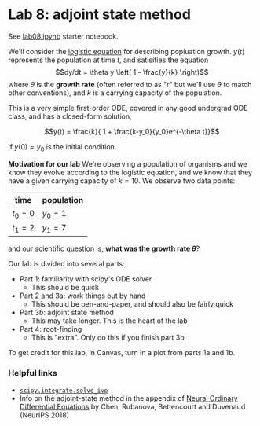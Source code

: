 # Lab 8: adjoint state method

See [lab08.ipynb](lab08.ipynb) starter notebook.

We'll consider the [logistic equation](https://en.wikipedia.org/wiki/Logistic_function#In_ecology:_modeling_population_growth) for describing popluation growth. 
$y(t)$ represents the population at time $t$, and satisifies the equation
$$dy/dt = \theta y \left( 1 - \frac{y}{k} \right)$$
where $\theta$ is the **growth rate** (often referred to as "r" but we'll use $\theta$ to match other conventions), and $k$ is a carrying capacity of the population.

This is a very simple first-order ODE, covered in any good undergrad ODE class, and has a closed-form solution,
```math
y(t) = \frac{k}{ 1 + \frac{k-y_0}{y_0}e^{-\theta t}}
```
if $y(0) = y_0$ is the initial condition.

**Motivation for our lab**
We're observing a population of organisms and we know they evolve according to the logistic equation, and we know that they have a given carrying capacity of $k=10$.  We observe two data points:

| time | population |
| -- | -- |
| $t_0=0$ | $y_0=1$ |
| $t_1=2$ | $y_1 = 7$ |

and our scientific question is, **what was the growth rate $\theta$**?

Our lab is divided into several parts:
- Part 1: familiarity with scipy's ODE solver
  - This should be quick
- Part 2 and 3a: work things out by hand
  - This should be pen-and-paper, and should also be fairly quick
- Part 3b: adjoint state method
  - This may take longer. This is the heart of the lab
- Part 4: root-finding
  - This is "extra". Only do this if you finish part 3b


To get credit for this lab, in Canvas, turn in a plot from parts 1a and 1b.


### Helpful links
- [`scipy.integrate.solve_ivp`](https://docs.scipy.org/doc/scipy/reference/generated/scipy.integrate.solve_ivp.html)
- Info on the adjoint-state method in the appendix of [Neural Ordinary Differential Equations](https://arxiv.org/abs/1806.07366) by Chen, Rubanova, Bettencourt and Duvenaud (NeurIPS 2018)
